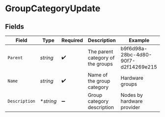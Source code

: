 # GroupCategoryUpdate


## Fields

| Field                                | Type                                 | Required                             | Description                          | Example                              |
| ------------------------------------ | ------------------------------------ | ------------------------------------ | ------------------------------------ | ------------------------------------ |
| `Parent`                             | *string*                             | :heavy_check_mark:                   | The parent category of the groups    | b9f6d98a-28bc-4d80-90f7-d2f14269e215 |
| `Name`                               | *string*                             | :heavy_check_mark:                   | Name of the group category           | Hardware groups                      |
| `Description`                        | **string*                            | :heavy_minus_sign:                   | Group category description           | Nodes by hardware provider           |